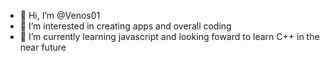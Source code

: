 - 👋 Hi, I’m @Venos01
- 👀 I’m interested in creating apps and overall coding
- 🌱 I’m currently learning javascript and looking foward to learn C++ in the near future


<!---
Venos01/Venos01 is a ✨ special ✨ repository because its `README.md` (this file) appears on your GitHub profile.
You can click the Preview link to take a look at your changes.
--->
